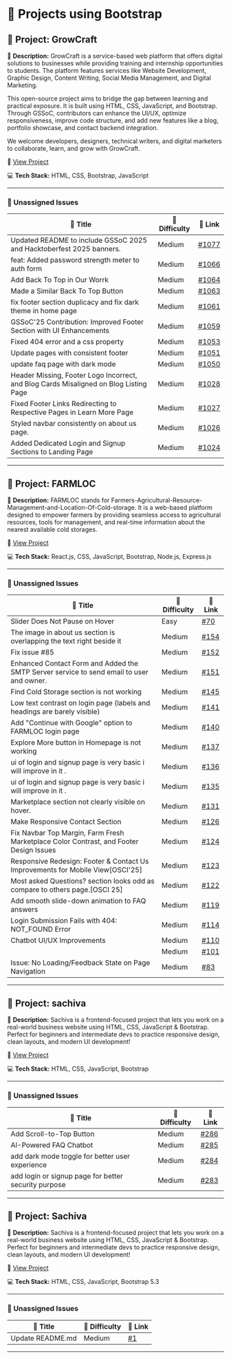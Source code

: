 # 🚀 Projects using Bootstrap

## 📌 Project: GrowCraft

📝 **Description:** GrowCraft is a service-based web platform that offers digital solutions to businesses while providing training and internship opportunities to students. The platform features services like Website Development, Graphic Design, Content Writing, Social Media Management, and Digital Marketing.
 
 This open-source project aims to bridge the gap between learning and practical exposure. It is built using HTML, CSS, JavaScript, and Bootstrap. Through GSSoC, contributors can enhance the UI/UX, optimize responsiveness, improve code structure, and add new features like a blog, portfolio showcase, and contact backend integration.
 
 We welcome developers, designers, technical writers, and digital marketers to collaborate, learn, and grow with GrowCraft.

🔗 [View Project](https://github.com/gyanshankar1708/GrowCraft)

💻 **Tech Stack:** HTML, CSS, Bootstrap, JavaScript

---

### 🐛 Unassigned Issues

| 🔖 Title | 🎯 Difficulty | 🔗 Link |
|----------|----------------|---------|
| Updated README to include GSSoC 2025 and Hacktoberfest 2025 banners. | Medium | [#1077](https://github.com/gyanshankar1708/GrowCraft/pull/1077) |
| feat: Added password strength meter to auth form | Medium | [#1066](https://github.com/gyanshankar1708/GrowCraft/pull/1066) |
| Add Back To Top in Our Worrk | Medium | [#1064](https://github.com/gyanshankar1708/GrowCraft/pull/1064) |
| Made a Similar Back To Top Button | Medium | [#1063](https://github.com/gyanshankar1708/GrowCraft/pull/1063) |
| fix footer section duplicacy and fix dark theme in home page | Medium | [#1061](https://github.com/gyanshankar1708/GrowCraft/pull/1061) |
| GSSoC'25 Contribution: Improved Footer Section with UI Enhancements | Medium | [#1059](https://github.com/gyanshankar1708/GrowCraft/pull/1059) |
| Fixed 404 error and a css property | Medium | [#1053](https://github.com/gyanshankar1708/GrowCraft/pull/1053) |
| Update  pages with consistent footer | Medium | [#1051](https://github.com/gyanshankar1708/GrowCraft/pull/1051) |
| update faq page with dark mode | Medium | [#1050](https://github.com/gyanshankar1708/GrowCraft/pull/1050) |
| Header Missing, Footer Logo Incorrect, and Blog Cards Misaligned on Blog Listing Page | Medium | [#1028](https://github.com/gyanshankar1708/GrowCraft/pull/1028) |
| Fixed Footer Links Redirecting to Respective Pages in Learn More Page | Medium | [#1027](https://github.com/gyanshankar1708/GrowCraft/pull/1027) |
| Styled navbar consistently on about us page. | Medium | [#1026](https://github.com/gyanshankar1708/GrowCraft/pull/1026) |
| Added Dedicated Login and Signup Sections to Landing Page | Medium | [#1024](https://github.com/gyanshankar1708/GrowCraft/pull/1024) |

---

## 📌 Project: FARMLOC

📝 **Description:** FARMLOC stands for Farmers-Agricultural-Resource-Management-and-Location-Of-Cold-storage.
 It is a web-based platform designed to empower farmers by providing seamless access to agricultural resources, tools for management, and real-time information about the nearest available cold storages.

🔗 [View Project](https://github.com/Pujan-sarkar/FARMLOC)

💻 **Tech Stack:** React.js, CSS, JavaScript, Bootstrap, Node.js, Express.js

---

### 🐛 Unassigned Issues

| 🔖 Title | 🎯 Difficulty | 🔗 Link |
|----------|----------------|---------|
| Slider Does Not Pause on Hover | Easy | [#70](https://github.com/Pujan-sarkar/FARMLOC/issues/70) |
| The image in about us section is overlapping the text right beside it | Medium | [#154](https://github.com/Pujan-sarkar/FARMLOC/issues/154) |
| Fix issue #85 | Medium | [#152](https://github.com/Pujan-sarkar/FARMLOC/pull/152) |
| Enhanced Contact Form and Added the SMTP Server service to send email to user and owner. | Medium | [#151](https://github.com/Pujan-sarkar/FARMLOC/pull/151) |
| Find Cold Storage section is not working | Medium | [#145](https://github.com/Pujan-sarkar/FARMLOC/issues/145) |
| Low text contrast on login page (labels and headings are barely visible) | Medium | [#141](https://github.com/Pujan-sarkar/FARMLOC/issues/141) |
| Add "Continue with Google" option to FARMLOC login page | Medium | [#140](https://github.com/Pujan-sarkar/FARMLOC/issues/140) |
| Explore More button in Homepage is not working | Medium | [#137](https://github.com/Pujan-sarkar/FARMLOC/issues/137) |
| ui of login and signup page is very basic i will improve in it . | Medium | [#136](https://github.com/Pujan-sarkar/FARMLOC/issues/136) |
| ui of login and signup page is very basic i will improve in it . | Medium | [#135](https://github.com/Pujan-sarkar/FARMLOC/issues/135) |
| Marketplace section not clearly visible on hover. | Medium | [#131](https://github.com/Pujan-sarkar/FARMLOC/issues/131) |
| Make Responsive Contact Section | Medium | [#126](https://github.com/Pujan-sarkar/FARMLOC/issues/126) |
| Fix Navbar Top Margin, Farm Fresh Marketplace Color Contrast, and Footer Design Issues | Medium | [#124](https://github.com/Pujan-sarkar/FARMLOC/issues/124) |
| Responsive Redesign: Footer & Contact Us Improvements for Mobile View[OSCI'25] | Medium | [#123](https://github.com/Pujan-sarkar/FARMLOC/issues/123) |
| Most asked Questions? section looks odd as compare to others page.[OSCI 25] | Medium | [#122](https://github.com/Pujan-sarkar/FARMLOC/issues/122) |
| Add smooth slide-down animation to FAQ answers | Medium | [#119](https://github.com/Pujan-sarkar/FARMLOC/issues/119) |
| Login Submission Fails with 404: NOT_FOUND Error | Medium | [#114](https://github.com/Pujan-sarkar/FARMLOC/issues/114) |
| Chatbot UI/UX Improvements | Medium | [#110](https://github.com/Pujan-sarkar/FARMLOC/issues/110) |
| <short summary> | Medium | [#101](https://github.com/Pujan-sarkar/FARMLOC/issues/101) |
| Issue: No Loading/Feedback State on Page Navigation | Medium | [#83](https://github.com/Pujan-sarkar/FARMLOC/issues/83) |

---

## 📌 Project: sachiva

📝 **Description:** Sachiva is a frontend-focused project that lets you work on a real-world business website using HTML, CSS, JavaScript & Bootstrap. Perfect for beginners and intermediate devs to practice responsive design, clean layouts, and modern UI development!

🔗 [View Project](https://github.com/sachiva1/sachiva)

💻 **Tech Stack:** HTML, CSS, JavaScript, Bootstrap

---

### 🐛 Unassigned Issues

| 🔖 Title | 🎯 Difficulty | 🔗 Link |
|----------|----------------|---------|
| Add Scroll-to-Top Button | Medium | [#286](https://github.com/sachiva1/sachiva/issues/286) |
| AI-Powered FAQ Chatbot | Medium | [#285](https://github.com/sachiva1/sachiva/issues/285) |
| add dark mode toggle for better user experience | Medium | [#284](https://github.com/sachiva1/sachiva/issues/284) |
| add login or signup page for better security purpose | Medium | [#283](https://github.com/sachiva1/sachiva/issues/283) |

---

## 📌 Project: Sachiva

📝 **Description:** Sachiva is a frontend-focused project that lets you work on a real-world business website using HTML, CSS, JavaScript & Bootstrap. Perfect for beginners and intermediate devs to practice responsive design, clean layouts, and modern UI development!

🔗 [View Project](https://github.com/sumitrathor1/sachiva)

💻 **Tech Stack:** HTML, CSS, JavaScript, Bootstrap 5.3

---

### 🐛 Unassigned Issues

| 🔖 Title | 🎯 Difficulty | 🔗 Link |
|----------|----------------|---------|
| Update README.md | Medium | [#1](https://github.com/sumitrathor1/sachiva/pull/1) |

---

